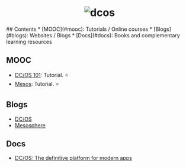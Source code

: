 <h1 align="center">
	<img src="https://camo.githubusercontent.com/903a7ec4752041da877b39fa87284b2f675f9fa1/68747470733a2f2f61636f6d626c6f67696d616765732e626c6f622e636f72652e77696e646f77732e6e65742f6d656469612f44656661756c742f57696e646f77732d4c6976652d5772697465722f64636f736c6f676f2e706e67" alt="dcos">
	<br>
</h1>
## Contents
* [MOOC](#mooc): Tutorials / Online courses
* [Blogs](#blogs): Websites / Blogs
* [Docs](#docs): Books and complementary learning resources

## MOOC
- [DC/OS 101](https://dcos.io/docs/1.8/usage/tutorials/dcos-101/): Tutorial. :star:
- [Mesos](https://open.mesosphere.com/advanced-course/): Tutorial. :star:

## Blogs
- [DC/OS](https://dcos.io/blog/)
- [Mesosphere](https://mesosphere.com/blog/)

## Docs
- [DC/OS: The definitive platform for modern apps](http://www.slideshare.net/DatioBD/apache-mesos-the-definitive-platform-for-modern-apps)

